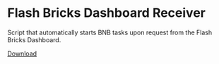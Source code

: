 # Flash Bricks Dashboard Receiver
Script that automatically starts BNB tasks upon request from the Flash Bricks Dashboard.

[Download](https://github.com/flashbricks/receiver/releases)
